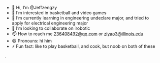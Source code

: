 - 👋 Hi, I’m @Jeffzengzy
- 👀 I’m interested in basketball and video games
- 🌱 I’m currently learning in engineering undeclare major, and tried to apply for electrical engineering major  
- 💞️ I’m looking to collaborate on irobotic
- 📫 How to reach me 236408492@qq.com or ziyao3@illinois.edu
- 😄 Pronouns: hi him
- ⚡ Fun fact: like to play basketball, and cook, but noob on both of these

<!---
Jeffzengzy/Jeffzengzy is a ✨ special ✨ repository because its `README.md` (this file) appears on your GitHub profile.
You can click the Preview link to take a look at your changes.
--->·
